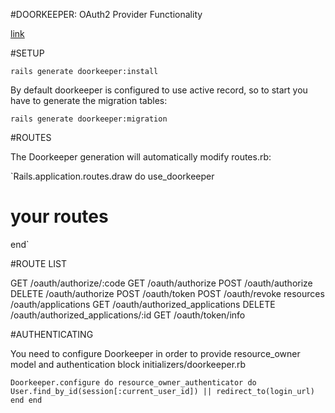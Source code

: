#DOORKEEPER: OAuth2 Provider Functionality

[link][1]

#SETUP

`rails generate doorkeeper:install`

By default doorkeeper is configured to use active record, so to start you have to generate the migration tables:

`rails generate doorkeeper:migration`

#ROUTES

The Doorkeeper generation will automatically modify routes.rb:

`Rails.application.routes.draw do
  use_doorkeeper
  # your routes
end`

#ROUTE LIST

GET       /oauth/authorize/:code
GET       /oauth/authorize
POST      /oauth/authorize
DELETE    /oauth/authorize
POST      /oauth/token
POST      /oauth/revoke
resources /oauth/applications
GET       /oauth/authorized_applications
DELETE    /oauth/authorized_applications/:id
GET       /oauth/token/info

#AUTHENTICATING

You need to configure Doorkeeper in order to provide resource_owner model and authentication block initializers/doorkeeper.rb

`Doorkeeper.configure do
  resource_owner_authenticator do
    User.find_by_id(session[:current_user_id]) || redirect_to(login_url)
  end
end`

[1]: https://github.com/doorkeeper-gem/doorkeeper
